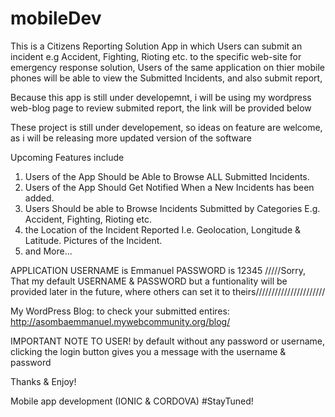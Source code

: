# mobileDev
This is a Citizens Reporting Solution App in which Users can submit an incident e.g Accident, Fighting, Rioting etc. to the specific web-site for emergency response solution, 
Users of the same application on thier mobile phones will be able to view the Submitted Incidents, and also submit report,

Because this app is still under developemnt, i will be using my wordpress web-blog page to review submited report, the link will be provided below

These project is still under developement,
 so ideas on feature are welcome, as i will be releasing more updated version of the software
 
 Upcoming Features include
 
1. Users of the App Should be Able to Browse ALL Submitted Incidents.
2. Users of the App Should Get Notified When a New Incidents has been added.
3. Users Should be able to Browse Incidents Submitted by Categories E.g. Accident, Fighting, Rioting etc.
4. the Location of the Incident Reported I.e. Geolocation, Longitude & Latitude.
   Pictures of the Incident.
5. and More...


APPLICATION USERNAME is Emmanuel
PASSWORD is 12345
/////Sorry, That my default USERNAME & PASSWORD but a funtionality will be provided later in the future, where others can set it to theirs//////////////////////

My WordPress Blog: to check your submitted entires: http://asombaemmanuel.mywebcommunity.org/blog/

IMPORTANT NOTE TO USER!
by default without any password or username, 
clicking the login button gives you a message with the username & password 

Thanks & Enjoy!

Mobile app development (IONIC & CORDOVA)
#StayTuned!


